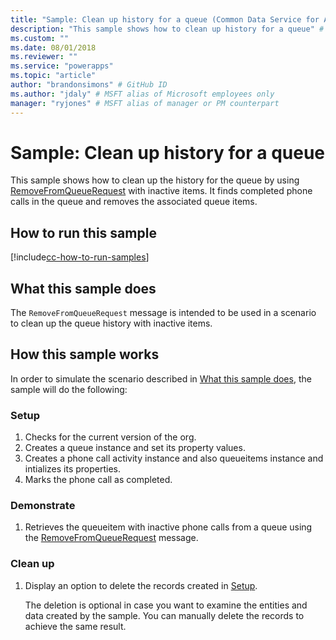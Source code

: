 ```yaml
---
title: "Sample: Clean up history for a queue (Common Data Service for Apps) | Microsoft Docs" # Intent and product brand in a unique string of 43-59 chars including spaces
description: "This sample shows how to clean up history for a queue" # 115-145 characters including spaces. This abstract displays in the search result.
ms.custom: ""
ms.date: 08/01/2018
ms.reviewer: ""
ms.service: "powerapps"
ms.topic: "article"
author: "brandonsimons" # GitHub ID
ms.author: "jdaly" # MSFT alias of Microsoft employees only
manager: "ryjones" # MSFT alias of manager or PM counterpart
---
```

# Sample: Clean up history for a queue

<!-- https://docs.microsoft.com/en-us/dynamics365/customer-engagement/developer/sample-clean-up-history-queue-early-bound -->

 This sample shows how to clean up the history for the queue by using [RemoveFromQueueRequest](https://docs.microsoft.com/en-us/dotnet/api/microsoft.crm.sdk.messages.removefromqueuerequest?view=dynamics-general-ce-9) with inactive items. It finds completed phone calls in the queue and removes the associated queue items.

## How to run this sample

[!include[cc-how-to-run-samples](../../includes/cc-how-to-run-samples.md)]

## What this sample does

The `RemoveFromQueueRequest` message is intended to be used in a scenario to clean up the queue history with inactive items.

## How this sample works

In order to simulate the scenario described in [What this sample does](#what-this-sample-does), the sample will do the following:

### Setup

1. Checks for the current version of the org.
2. Creates a queue instance and set its property values.
3. Creates a phone call activity instance and also queueitems instance and intializes its properties.
4. Marks the phone call as completed. 

### Demonstrate

1. Retrieves the queueitem with inactive phone calls from a queue using the [RemoveFromQueueRequest](https://docs.microsoft.com/en-us/dotnet/api/microsoft.crm.sdk.messages.removefromqueuerequest?view=dynamics-general-ce-9) message.

### Clean up

1. Display an option to delete the records created in [Setup](#setup).

    The deletion is optional in case you want to examine the entities and data created by the sample. You can manually delete the records to achieve the same result.
